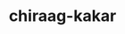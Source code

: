 ---
title: chiraag-kakar
github: https://github.com/chiraag-kakar
mode: light
transition: 3s
archetype:
  - Little Bit of Everything
---